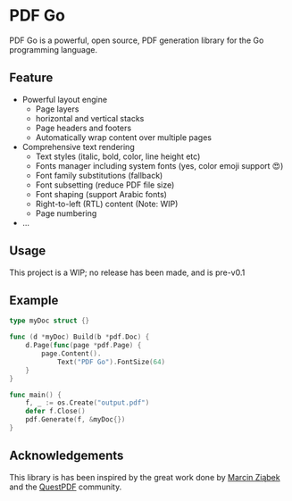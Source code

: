 # PDF Go

PDF Go is a powerful, open source, PDF generation library for the Go programming language.

## Feature

* Powerful layout engine
    * Page layers
    * horizontal and vertical stacks
    * Page headers and footers
    * Automatically wrap content over multiple pages
* Comprehensive text rendering
    * Text styles (italic, bold, color, line height etc)
    * Fonts manager including system fonts (yes, color emoji support 😍)
    * Font family substitutions (fallback)
    * Font subsetting (reduce PDF file size)
    * Font shaping (support Arabic fonts)
    * Right-to-left (RTL) content (Note: WIP)
    * Page numbering
* ...

## Usage

This project is a WIP; no release has been made, and is pre-v0.1

## Example
```go
type myDoc struct {}

func (d *myDoc) Build(b *pdf.Doc) {
	d.Page(func(page *pdf.Page) {
        page.Content().
            Text("PDF Go").FontSize(64)
    }
}

func main() {
	f, _ := os.Create("output.pdf")
	defer f.Close()
	pdf.Generate(f, &myDoc{})
}
```

## Acknowledgements 

This library is has been inspired by the great work done by [Marcin Ziąbek](https://github.com/MarcinZiabek) and the [QuestPDF](https://www.questpdf.com/) community.
